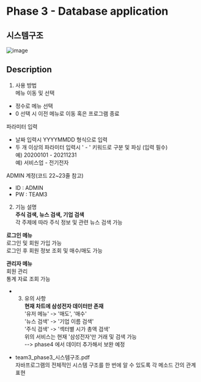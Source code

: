 # Phase 3 - Database application
## 시스템구조   
![image](https://user-images.githubusercontent.com/33113480/143774152-71be1755-3f2a-4164-a699-2545dd38bd2f.png)


## Description
1. 사용 방법   
메뉴 이동 및 선택   
- 정수로 메뉴 선택   
- 0 선택 시 이전 메뉴로 이동 혹은 프로그램 종료   
    
파라미터 입력   
- 날짜 입력시 YYYYMMDD 형식으로 입력   
- 두 개 이상의 파라미터 입력시 ' - ' 키워드로 구분 및 파싱 (입력 필수)   
예) 20200101 - 20211231   
예) 서비스업 - 전기전자   

ADMIN 계정(코드 22~23줄 참고)   
- ID : ADMIN   
- PW : TEAM3   

2. 기능 설명   
**주식 검색, 뉴스 검색, 기업 검색**   
각 주제에 따라 주식 정보 및 관련 뉴스 검색 가능   
   
**로그인 메뉴**   
로그인 및 회원 가입 가능   
로그인 후 회원 정보 조회 및 매수/매도 가능   
   
**관리자 메뉴**   
회원 관리   
통계 자료 조회 가능   
   
* 3. 유의 사항      
**현재 차트에 삼성전자 데이터만 존재**   
'유저 메뉴' -> '매도', '매수'   
'뉴스 검색' -> '기업 이름 검색'   
'주식 검색' -> '섹터별 시가 총액 검색'   
위의 서비스는  현재 '삼성전자'만 거래 및 검색 가능   
--> phase4 에서 데이터 추가해서 보완 예정   
   
* team3_phase3_시스템구조.pdf   
자바프로그램의 전체적인 시스템 구조를 한 번에 알 수 있도록 각 메소드 간의 관계 표현   
